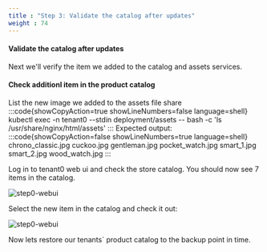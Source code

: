 ```yaml
---
title : "Step 3: Validate the catalog after updates"
weight : 74
---
```


#### Validate the catalog after updates
Next we'll verify the item we added to the catalog and assets services.
#### Check additionl item in the product catalog
List the new image we added to the assets file share
:::code{showCopyAction=true showLineNumbers=false language=shell}
kubectl exec -n tenant0 --stdin deployment/assets -- bash -c 'ls /usr/share/nginx/html/assets'
:::
Expected output:
:::code{showCopyAction=false showLineNumbers=true language=shell}
chrono_classic.jpg
cuckoo.jpg
gentleman.jpg
pocket_watch.jpg
smart_1.jpg
smart_2.jpg
wood_watch.jpg
:::

Log in to tenant0 web ui and check the store catalog. You should now see 7 items in the catalog. 

![step0-webui](/static/lab2-step3-0.png)

Select the new item in the catalog and check it out:

![step0-webui](/static/lab2-step3-1.png)

Now lets restore our tenants` product catalog to the backup point in time. 